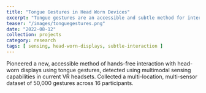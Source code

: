 ```yaml
---
title: "Tongue Gestures in Head Worn Devices"
excerpt: "Tongue gestures are an accessible and subtle method for interacting with wearables but past studies have used custom hardware with a single sensing modality. At Microsoft Research, I used multimodal sensors in a commercial VR headset and EEG headband to build a 50,000 gesture dataset and real-time classifier. I also invented a new interaction method combining tongue and gaze to enable faster gaze-based selection in hands-free interactions."
teaser: "/images/tonguegestures.png"
date: "2022-08-12"
collection: projects
category: research
tags: [ sensing, head-worn-displays, subtle-interaction ]
---
```


Pioneered a new, accessible method of hands-free interaction with head-worn displays using tongue gestures, detected using multimodal sensing capabilities in current VR headsets. Collected a multi-location, multi-sensor dataset of 50,000 gestures across 16 participants.